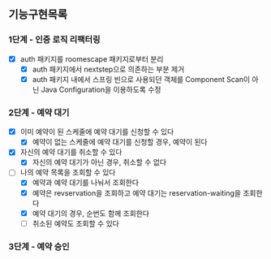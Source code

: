 ## 기능구현목록
### 1단계 - 인증 로직 리팩터링
- [x] auth 패키지를 roomescape 패키지로부터 분리
  - [x] auth 패키지에서 nextstep으로 의존하는 부분 제거
  - [x] auth 패키지 내에서 스프링 빈으로 사용되던 객체를 Component Scan이 아닌 Java Configuration을 이용하도록 수정

### 2단계 - 예약 대기
- [x] 이미 예약이 된 스케줄에 예약 대기를 신청할 수 있다
  - [x] 예약이 없는 스케줄에 예약 대기를 신청할 경우, 예약이 된다
- [x] 자신의 예약 대기를 취소할 수 있다
  - [x] 자신의 예약 대기가 아닌 경우, 취소할 수 없다
- [ ] 나의 예약 목록을 조회할 수 있다
  - [x] 예약과 예약 대기를 나눠서 조회한다
  - [x] 예약은 revservation을 조회하고 예약 대기는 reservation-waiting을 조회한다
  - [x] 예약 대기의 경우, 순번도 함께 조회한다
  - [ ] 취소된 예약도 조회할 수 있다

### 3단계 - 예약 승인
